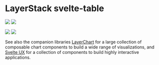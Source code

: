 # LayerStack svelte-table

![](https://img.shields.io/github/license/techniq/layerstack?style=flat)
[![](https://img.shields.io/github/actions/workflow/status/techniq/layerstack/ci.yml?style=flat)](https://github.com/techniq/layerstack/actions/workflows/ci.yml)

![](https://img.shields.io/github/license/layerstack?style=flat)
[![](https://dcbadge.vercel.app/api/server/697JhMPD3t?style=flat)](https://discord.gg/697JhMPD3t)

See also the companion libraries [LayerChart](https://layerchart.com) for a large collection of composable chart components to build a wide range of visualizations, and [Svelte UX](https://svelte-ux.techniq.dev/) for a collection of components to build highly interactive applications.
